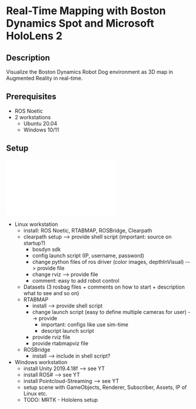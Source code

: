 # Real-Time Mapping with Boston Dynamics Spot and Microsoft HoloLens 2
## Description
Visualize the Boston Dynamics Robot Dog environment as 3D map in Augmented Reality in real-time.
## Prerequisites
- ROS Noetic
- 2 workstations
  - Ubuntu 20.04
  - Windows 10/11
## Setup
![Setup](docs/images/setup.pdf)
- Linux workstation
  - install: ROS Noetic, RTABMAP, ROSBridge, Clearpath 
  - clearpath setup --> provide shell script (important: source on startup?)
    - bosdyn sdk
    - config launch script (IP, username, password)
    - change python files of ros driver (color images, depthInVisual) --> provide file
    - change rviz --> provide file
    - comment: easy to add robot control 
  - Datasets (3 rosbag files + comments on how to start + description what to see and so on)
  - RTABMAP
    - install --> provide shell script
    - change launch script (easy to define multiple cameras for user) --> provide
      - important: configs like use sim-time
      - descript launch script
    - provide rviz file
    - provide rtabmapviz file
  - ROSBridge
    - install --> include in shell script?
- Windows workstation
  - install Unity 2019.4.18f --> see YT
  - install ROS# --> see YT
  - install Pointcloud-Streaming --> see YT
  - setup scene with GameObjects, Renderer, Subscriber, Assets, IP of Linux etc.
  - TODO: MRTK - Hololens setup
